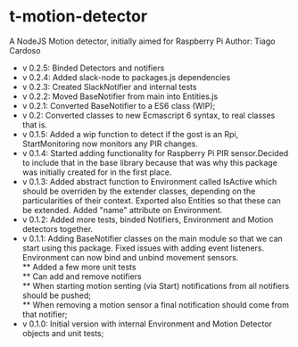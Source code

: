 # t-motion-detector
A NodeJS Motion detector, initially aimed for Raspberry Pi
Author: Tiago Cardoso

* v 0.2.5: Binded Detectors and notifiers
* v 0.2.4: Added slack-node to packages.js dependencies
* v 0.2.3: Created SlackNotifier and internal tests
* v 0.2.2: Moved BaseNotifier from main into Entities.js
* v 0.2.1: Converted BaseNotifier to a ES6 class (WIP);
* v 0.2: Converted classes to new Ecmascript 6 syntax, to real classes that is.
* v 0.1.5: Added a wip function to detect if the gost is an Rpi, StartMonitoring now monitors any PIR changes.
* v 0.1.4: Started adding functionality for Raspberry Pi PIR sensor.Decided to include that in the base library because that was why this package was initially created for in the first place.
* v 0.1.3: Added abstract function to Environment called IsActive which should be overriden by the extender classes, depending on the particularities of their context. Exported also Entities so that these can be extended. Added "name" attribute on Environment.
* v 0.1.2: Added more tests, binded Notifiers, Environment and Motion detectors together.
* v 0.1.1: Adding BaseNotifier classes on the main module so that we can start using this package. Fixed issues with adding event listeners. Environment can now bind and unbind movement sensors.  
** Added a few more unit tests  
** Can add and remove notifiers  
** When starting motion senting (via Start) notifications from all notifiers should be pushed;  
** When removing a motion sensor a final notification should come from that notifier;  
* v 0.1.0: Initial version with internal Environment and Motion Detector objects and unit tests;
